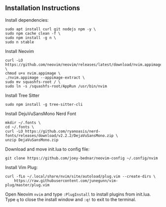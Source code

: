 ## Installation Instructions

Install dependencies:
```
sudo apt install curl git nodejs npm -y \
sudo npm cache clean -f \
sudo npm install -g n \
sudo n stable
```
Install Neovim
```
curl -LO https://github.com/neovim/neovim/releases/latest/download/nvim.appimage \
chmod u+x nvim.appimage \
./nvim.appimage --appimage-extract \
sudo mv squashfs-root / \
sudo ln -s /squashfs-root/AppRun /usr/bin/nvim
```

Install Tree Sitter
```
sudo npm install -g tree-sitter-cli
```

Install DejuVuSansMono Nerd Font
```
mkdir ~/.fonts \
cd ~/.fonts \
curl -LO https://github.com/ryanoasis/nerd-fonts/releases/download/v2.2.2/DejaVuSansMono.zip \
unzip DejaVuSansMono.zip
```

Download and move init.lua to config file:
```
git clone https://github.com/joey-bednar/neovim-config ~/.config/nvim
```

Install Vim Plug:
```
curl -fLo ~/.local/share/nvim/site/autoload/plug.vim --create-dirs \
    https://raw.githubusercontent.com/junegunn/vim-plug/master/plug.vim
```   

Open Neovim `nvim` and type `:PlugInstall` to install plugins from init.lua. Type `q` to close the install window and `:q!` to exit to the terminal.
